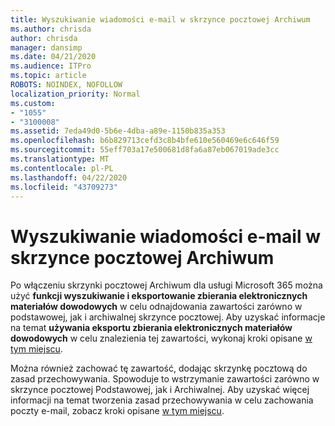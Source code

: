 ```yaml
---
title: Wyszukiwanie wiadomości e-mail w skrzynce pocztowej Archiwum
ms.author: chrisda
author: chrisda
manager: dansimp
ms.date: 04/21/2020
ms.audience: ITPro
ms.topic: article
ROBOTS: NOINDEX, NOFOLLOW
localization_priority: Normal
ms.custom:
- "1055"
- "3100008"
ms.assetid: 7eda49d0-5b6e-4dba-a89e-1150b835a353
ms.openlocfilehash: b6b829713cefd3c8b4bfe610e560469e6c646f59
ms.sourcegitcommit: 55eff703a17e500681d8fa6a87eb067019ade3cc
ms.translationtype: MT
ms.contentlocale: pl-PL
ms.lasthandoff: 04/22/2020
ms.locfileid: "43709273"
---
```

# <a name="search-for-email-in-the-archive-mailbox"></a>Wyszukiwanie wiadomości e-mail w skrzynce pocztowej Archiwum

Po włączeniu skrzynki pocztowej Archiwum dla usługi Microsoft 365 można użyć **funkcji wyszukiwanie i eksportowanie zbierania elektronicznych materiałów dowodowych** w celu odnajdowania zawartości zarówno w podstawowej, jak i archiwalnej skrzynce pocztowej. Aby uzyskać informacje na temat **używania eksportu zbierania elektronicznych materiałów dowodowych** w celu znalezienia tej zawartości, wykonaj kroki opisane [w tym miejscu](https://docs.microsoft.com/office365/securitycompliance/export-search-results).
  
Można również zachować tę zawartość, dodając skrzynkę pocztową do zasad przechowywania. Spowoduje to wstrzymanie zawartości zarówno w skrzynce pocztowej Podstawowej, jak i Archiwalnej. Aby uzyskać więcej informacji na temat tworzenia zasad przechowywania w celu zachowania poczty e-mail, zobacz kroki opisane [w tym miejscu](https://docs.microsoft.com/Office365/securitycompliance/retention-policies).
  